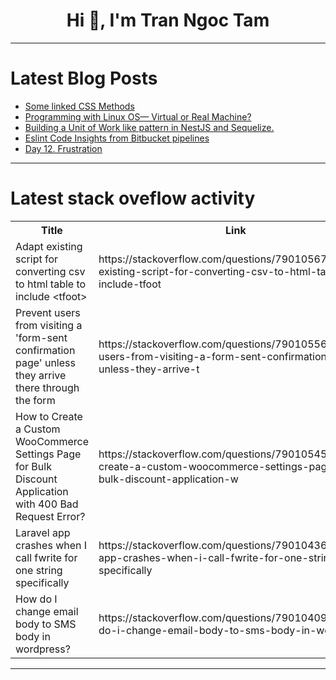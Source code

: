 <h1 align="center">Hi 👋, I'm Tran Ngoc Tam</h1>

---

# Latest Blog Posts 
<!-- BLOG-POST-LIST:START -->
- [Some linked CSS Methods](https://dev.to/lmcss/some-linked-css-methods-enc)
- [Programming with Linux OS— Virtual or Real Machine?](https://dev.to/benslinux/programming-with-linux-os-virtual-or-real-machine-l20)
- [Building a Unit of Work like pattern in NestJS and Sequelize.](https://dev.to/murilogervasio/building-a-unit-of-work-like-pattern-in-nestjs-and-sequelize-5gah)
- [Eslint Code Insights from Bitbucket pipelines](https://dev.to/julian_c/eslint-code-insights-from-bitbucket-pipelines-5dgo)
- [Day 12. Frustration](https://dev.to/kiolk/day-12-frustration-137e)
<!-- BLOG-POST-LIST:END -->

---

# Latest stack oveflow activity
<table>
  <tr><th>Title</th><th>Link</th></tr>
  <!-- STACKOVERFLOW:START --><tr><td>Adapt existing script for converting csv to html table to include &lt;tfoot&gt;</td><td>https://stackoverflow.com/questions/79010567/adapt-existing-script-for-converting-csv-to-html-table-to-include-tfoot</td></tr><tr><td>Prevent users from visiting a &#39;form-sent confirmation page&#39; unless they arrive there through the form</td><td>https://stackoverflow.com/questions/79010556/prevent-users-from-visiting-a-form-sent-confirmation-page-unless-they-arrive-t</td></tr><tr><td>How to Create a Custom WooCommerce Settings Page for Bulk Discount Application with 400 Bad Request Error?</td><td>https://stackoverflow.com/questions/79010545/how-to-create-a-custom-woocommerce-settings-page-for-bulk-discount-application-w</td></tr><tr><td>Laravel app crashes when I call fwrite for one string specifically</td><td>https://stackoverflow.com/questions/79010436/laravel-app-crashes-when-i-call-fwrite-for-one-string-specifically</td></tr><tr><td>How do I change email body to SMS body in wordpress?</td><td>https://stackoverflow.com/questions/79010409/how-do-i-change-email-body-to-sms-body-in-wordpress</td></tr><!-- STACKOVERFLOW:END -->
</table>

---


